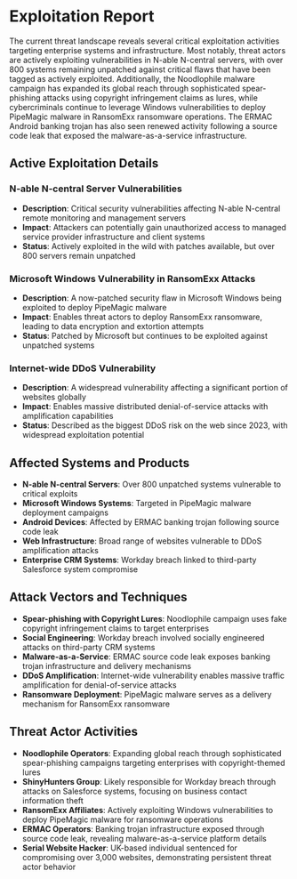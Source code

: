 # Exploitation Report

The current threat landscape reveals several critical exploitation activities targeting enterprise systems and infrastructure. Most notably, threat actors are actively exploiting vulnerabilities in N-able N-central servers, with over 800 systems remaining unpatched against critical flaws that have been tagged as actively exploited. Additionally, the Noodlophile malware campaign has expanded its global reach through sophisticated spear-phishing attacks using copyright infringement claims as lures, while cybercriminals continue to leverage Windows vulnerabilities to deploy PipeMagic malware in RansomExx ransomware operations. The ERMAC Android banking trojan has also seen renewed activity following a source code leak that exposed the malware-as-a-service infrastructure.

## Active Exploitation Details

### N-able N-central Server Vulnerabilities
- **Description**: Critical security vulnerabilities affecting N-able N-central remote monitoring and management servers
- **Impact**: Attackers can potentially gain unauthorized access to managed service provider infrastructure and client systems
- **Status**: Actively exploited in the wild with patches available, but over 800 servers remain unpatched

### Microsoft Windows Vulnerability in RansomExx Attacks
- **Description**: A now-patched security flaw in Microsoft Windows being exploited to deploy PipeMagic malware
- **Impact**: Enables threat actors to deploy RansomExx ransomware, leading to data encryption and extortion attempts
- **Status**: Patched by Microsoft but continues to be exploited against unpatched systems

### Internet-wide DDoS Vulnerability
- **Description**: A widespread vulnerability affecting a significant portion of websites globally
- **Impact**: Enables massive distributed denial-of-service attacks with amplification capabilities
- **Status**: Described as the biggest DDoS risk on the web since 2023, with widespread exploitation potential

## Affected Systems and Products

- **N-able N-central Servers**: Over 800 unpatched systems vulnerable to critical exploits
- **Microsoft Windows Systems**: Targeted in PipeMagic malware deployment campaigns
- **Android Devices**: Affected by ERMAC banking trojan following source code leak
- **Web Infrastructure**: Broad range of websites vulnerable to DDoS amplification attacks
- **Enterprise CRM Systems**: Workday breach linked to third-party Salesforce system compromise

## Attack Vectors and Techniques

- **Spear-phishing with Copyright Lures**: Noodlophile campaign uses fake copyright infringement claims to target enterprises
- **Social Engineering**: Workday breach involved socially engineered attacks on third-party CRM systems
- **Malware-as-a-Service**: ERMAC source code leak exposes banking trojan infrastructure and delivery mechanisms
- **DDoS Amplification**: Internet-wide vulnerability enables massive traffic amplification for denial-of-service attacks
- **Ransomware Deployment**: PipeMagic malware serves as a delivery mechanism for RansomExx ransomware

## Threat Actor Activities

- **Noodlophile Operators**: Expanding global reach through sophisticated spear-phishing campaigns targeting enterprises with copyright-themed lures
- **ShinyHunters Group**: Likely responsible for Workday breach through attacks on Salesforce systems, focusing on business contact information theft
- **RansomExx Affiliates**: Actively exploiting Windows vulnerabilities to deploy PipeMagic malware for ransomware operations
- **ERMAC Operators**: Banking trojan infrastructure exposed through source code leak, revealing malware-as-a-service platform details
- **Serial Website Hacker**: UK-based individual sentenced for compromising over 3,000 websites, demonstrating persistent threat actor behavior